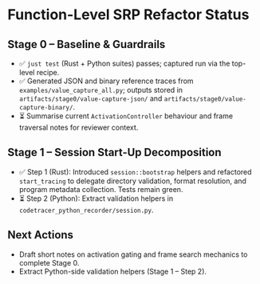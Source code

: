 # Function-Level SRP Refactor Status

## Stage 0 – Baseline & Guardrails
- ✅ `just test` (Rust + Python suites) passes; captured run via the top-level recipe.
- ✅ Generated JSON and binary reference traces from `examples/value_capture_all.py`; outputs stored in `artifacts/stage0/value-capture-json/` and `artifacts/stage0/value-capture-binary/`.
- ⏳ Summarise current `ActivationController` behaviour and frame traversal notes for reviewer context.

## Stage 1 – Session Start-Up Decomposition
- ✅ Step 1 (Rust): Introduced `session::bootstrap` helpers and refactored `start_tracing` to delegate directory validation, format resolution, and program metadata collection. Tests remain green.
- ⏳ Step 2 (Python): Extract validation helpers in `codetracer_python_recorder/session.py`.

## Next Actions
- Draft short notes on activation gating and frame search mechanics to complete Stage 0.
- Extract Python-side validation helpers (Stage 1 – Step 2).
